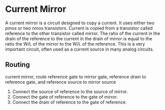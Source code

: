 # Current Mirror
A current mirror is a circuit designed to copy a current. It uses either two pmos or two nmos transistors. Current is copied from a transistor called reference to the other transistor called mirror. The ratio of the current in the drain of the reference to the current in the drain of mirror is equal to the ratio the W/L of the mirror to the W/L of the reference. This is a very important circuit, often used as a current source in many analog circuits. 

## Routing 
current mirror, route reference gate to mirror gate, reference drain to reference gate, and reference source to mirror source
1. Connect the source of reference to the source of mirror. 
2. Connect the gate of reference to the gate of mirror. 
3. Connect the drain of reference to the gate of reference.